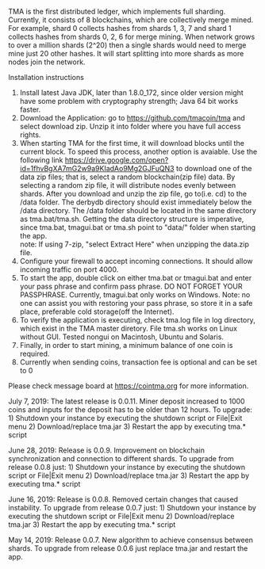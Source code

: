 TMA is the first distributed ledger, which implements full sharding. Currently, it consists of 8 blockchains, which are collectively merge mined. For example, shard 0 collects hashes from shards 1, 3, 7 and shard 1 collects hashes from shards 0, 2, 6 for merge mining. When network grows to over a million shards (2^20) then a single shards would need to merge mine just 20 other hashes.
It will start splitting into more shards as more nodes join the network.

Installation instructions

1)    Install latest Java JDK, later than 1.8.0_172, since older version might have some problem with cryptography strength; Java 64 bit works faster.
2)    Download the Application: go to https://github.com/tmacoin/tma and select download zip. Unzip it into folder where you have full access rights.
3)    When starting TMA for the first time, it will download blocks until the current block. To speed this process, another option is avaiable. Use the following link https://drive.google.com/open?id=1fhvBgXA7mG2w9a9KIadAo9Mg2GJFuQN3 to download one of the data zip files; that is, select a random blockchain(zip file) data. By selecting a random zip file, it will distribute nodes evenly between shards. After you download and unzip the zip file, go to(i.e. cd) to the /data folder. The derbydb directory should exist immediately below the /data directory. The /data folder should be located in the same directory as tma.bat/tma.sh.  Getting the data directory structure is imperative, since tma.bat, tmagui.bat or tma.sh point to "data/" folder when starting the app.     
      note:  If using 7-zip, "select Extract Here" when unzipping the data.zip file.
4)    Configure your firewall to accept incoming connections. It should allow incoming traffic on port 4000.
5)    To start the app, double click on either tma.bat or tmagui.bat and enter your pass phrase and confirm pass phrase. DO NOT FORGET YOUR PASSPHRASE. Currently, tmagui.bat only works on Windows. Note: no one can assist you with restoring your pass phrase, so store it in a safe place, preferable cold storage(off the Internet).
6)    To verify the application is executing, check tma.log file in log directory, which exist in the TMA master diretory. File tma.sh works on Linux without GUI. Tested nongui on Macintosh, Ubuntu and Solaris.
7)    Finally, in order to start mining, a minimum balance of one coin is required.
8)    Currently when sending coins, transaction fee is optional and can be set to 0

Please check message board at https://cointma.org for more information.

July 7, 2019: The latest release is 0.0.11. Miner deposit increased to 1000 coins and inputs for the deposit has to be older than 12 hours. To upgrade: 
      1) Shutdown your instance by executing the shutdown script or File|Exit menu
      2) Download/replace tma.jar
      3) Restart the app by executing tma.* script

June 28, 2019: Release is 0.0.9. Improvement on blockchain synchronization and connection to different shards. To upgrade from release 0.0.8 just: 
      1) Shutdown your instance by executing the shutdown script or File|Exit menu
      2) Download/replace tma.jar
      3) Restart the app by executing tma.* script

June 16, 2019: Release is 0.0.8. Removed certain changes that caused instability. To upgrade from release 0.0.7 just: 
      1) Shutdown your instance by executing the shutdown script or File|Exit menu
      2) Download/replace tma.jar
      3) Restart the app by executing tma.* script

May 14, 2019: Release 0.0.7. New algorithm to achieve consensus between shards. To upgrade from release 0.0.6 just replace tma.jar and restart the app.
